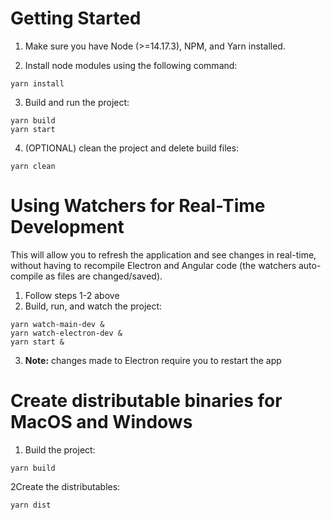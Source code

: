 # Getting Started

1. Make sure you have Node (>=14.17.3), NPM, and Yarn installed.

2. Install node modules using the following command:
```shell
yarn install
```

3. Build and run the project:
```shell
yarn build
yarn start
```

4. (OPTIONAL) clean the project and delete build files:
```shell
yarn clean
```

# Using Watchers for Real-Time Development
This will allow you to refresh the application and see changes in real-time, without having to recompile Electron 
and Angular code (the watchers auto-compile as files are changed/saved).
1. Follow steps 1-2 above
2. Build, run, and watch the project:
```shell
yarn watch-main-dev &
yarn watch-electron-dev &
yarn start &
```
3. **Note:** changes made to Electron require you to restart the app 

# Create distributable binaries for MacOS and Windows

1. Build the project:
```shell
yarn build
```

2Create the distributables:
```shell
yarn dist
```
